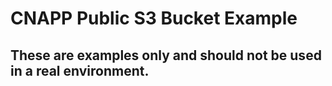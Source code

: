 # CNAPP Public S3 Bucket Example

## These are examples only and should not be used in a real environment. 
